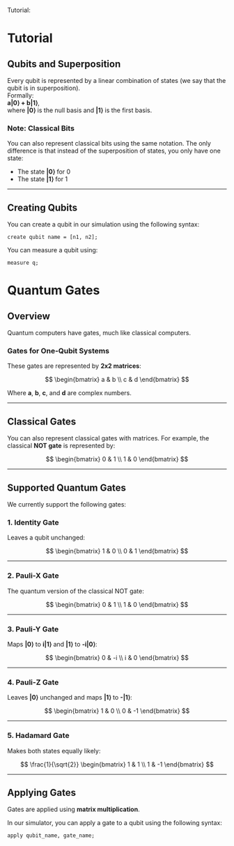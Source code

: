 Tutorial: 
# Tutorial

## Qubits and Superposition

Every qubit is represented by a linear combination of states (we say that the qubit is in superposition).  
Formally:  
**a|0⟩ + b|1⟩**,  
where **|0⟩** is the null basis and **|1⟩** is the first basis.  

### Note: Classical Bits
You can also represent classical bits using the same notation. The only difference is that instead of the superposition of states, you only have one state:  
- The state **|0⟩** for 0  
- The state **|1⟩** for 1  

---

## Creating Qubits

You can create a qubit in our simulation using the following syntax:  
```plaintext
create qubit name = [n1, n2];
```

You can measure a qubit using: 
```
measure q;
```

# Quantum Gates

## Overview

Quantum computers have gates, much like classical computers.

### Gates for One-Qubit Systems
These gates are represented by **2x2 matrices**:  

$$
\begin{bmatrix}
a & b \\
c & d
\end{bmatrix}
$$

Where **a**, **b**, **c**, and **d** are complex numbers.

---

## Classical Gates

You can also represent classical gates with matrices. For example, the classical **NOT gate** is represented by:  

$$
\begin{bmatrix}
0 & 1 \\
1 & 0
\end{bmatrix}
$$

---

## Supported Quantum Gates

We currently support the following gates:

### 1. Identity Gate
Leaves a qubit unchanged:  

$$
\begin{bmatrix}
1 & 0 \\
0 & 1
\end{bmatrix}
$$

---

### 2. Pauli-X Gate
The quantum version of the classical NOT gate:  

$$
\begin{bmatrix}
0 & 1 \\
1 & 0
\end{bmatrix}
$$

---

### 3. Pauli-Y Gate
Maps **|0⟩** to **i|1⟩** and **|1⟩** to **-i|0⟩**:  

$$
\begin{bmatrix}
0 & -i \\
i & 0
\end{bmatrix}
$$

---

### 4. Pauli-Z Gate
Leaves **|0⟩** unchanged and maps **|1⟩** to **-|1⟩**:  

$$
\begin{bmatrix}
1 & 0 \\
0 & -1
\end{bmatrix}
$$

---

### 5. Hadamard Gate
Makes both states equally likely:  

$$
\frac{1}{\sqrt{2}}
\begin{bmatrix}
1 & 1 \\
1 & -1
\end{bmatrix}
$$

---

## Applying Gates

Gates are applied using **matrix multiplication**.

In our simulator, you can apply a gate to a qubit using the following syntax:  
```plaintext
apply qubit_name, gate_name;
```
